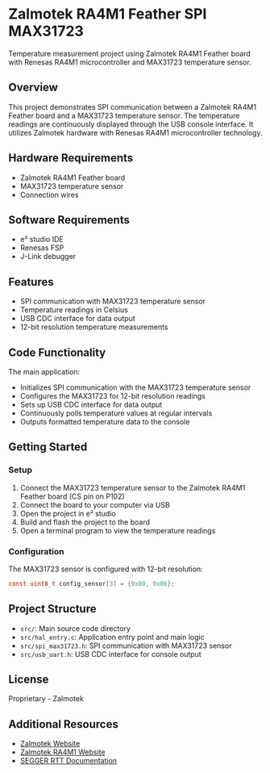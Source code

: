 # Zalmotek RA4M1 Feather SPI MAX31723

Temperature measurement project using Zalmotek RA4M1 Feather board with Renesas RA4M1 microcontroller and MAX31723 temperature sensor.

## Overview

This project demonstrates SPI communication between a Zalmotek RA4M1 Feather board and a MAX31723 temperature sensor. The temperature readings are continuously displayed through the USB console interface. It utilizes Zalmotek hardware with Renesas RA4M1 microcontroller technology.

## Hardware Requirements

- Zalmotek RA4M1 Feather board
- MAX31723 temperature sensor
- Connection wires

## Software Requirements

- e² studio IDE
- Renesas FSP
- J-Link debugger

## Features

- SPI communication with MAX31723 temperature sensor
- Temperature readings in Celsius
- USB CDC interface for data output
- 12-bit resolution temperature measurements

## Code Functionality

The main application:
- Initializes SPI communication with the MAX31723 temperature sensor
- Configures the MAX31723 for 12-bit resolution readings
- Sets up USB CDC interface for data output
- Continuously polls temperature values at regular intervals
- Outputs formatted temperature data to the console

## Getting Started

### Setup

1. Connect the MAX31723 temperature sensor to the Zalmotek RA4M1 Feather board (CS pin on P102)
2. Connect the board to your computer via USB
3. Open the project in e² studio
4. Build and flash the project to the board
5. Open a terminal program to view the temperature readings

### Configuration

The MAX31723 sensor is configured with 12-bit resolution:

```c
const uint8_t config_sensor[3] = {0x80, 0x06};
```

## Project Structure

- `src/`: Main source code directory
- `src/hal_entry.c`: Application entry point and main logic
- `src/spi_max31723.h`: SPI communication with MAX31723 sensor
- `src/usb_uart.h`: USB CDC interface for console output

## License

Proprietary - Zalmotek

## Additional Resources

- [Zalmotek Website](https://zalmotek.com)
- [Zalmotek RA4M1 Website](https://zalmotek.com/products/RA4M1-Feather-SoM/)
- [SEGGER RTT Documentation](https://www.segger.com/products/debug-probes/j-link/technology/about-real-time-transfer/) 